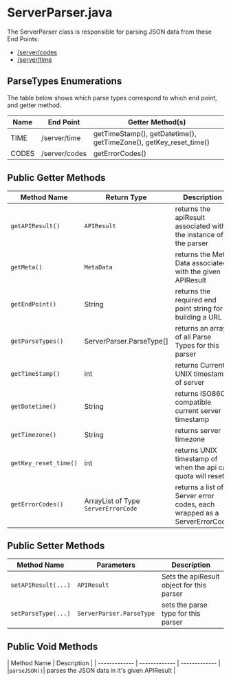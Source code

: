 # ServerParser.java
The ServerParser class is responsible for parsing JSON data from these End Points:
* [/server/codes](https://github.com/uWaterloo/api-documentation/blob/master/v2/server/codes.md)
* [/server/time](https://github.com/uWaterloo/api-documentation/blob/master/v2/server/time.md)

## ParseTypes Enumerations
The table below shows which parse types correspond to which end point, and getter method.

| Name  | End Point | Getter Method(s) |
| ------------- | ------------- |------------- |
| TIME  | /server/time  | getTimeStamp(), getDatetime(), getTimeZone(), getKey_reset_time()|
| CODES  | /server/codes  | getErrorCodes()|

## Public Getter Methods
| Method Name  | Return Type | Description |
| ------------- | ------------- | ------------- |
|`getAPIResult()`|`APIResult`|returns the apiResult associated with the instance of the parser|
|`getMeta()`|`MetaData`|returns the Meta Data associated with the given APIResult|
|`getEndPoint()`|String|returns the required end point string for building a URL|
|`getParseTypes()`|ServerParser.ParseType[]|returns an array of all Parse Types for this parser|
| `getTimeStamp()`| int | returns Current UNIX timestamp of server|
| `getDatetime()`  | String | returns ISO8601 compatible current server timestamp |
| `getTimezone()` | String | returns server timezone |
| `getKey_reset_time()` | int | returns UNIX timestamp of when the api call quota will reset |
| `getErrorCodes()` | ArrayList of Type `ServerErrorCode` | returns a list of Server error codes, each wrapped as a ServerErrorCode|

## Public Setter Methods
| Method Name  | Parameters | Description |
| ------------- | ------------- | ------------- |
|`setAPIResult(...)`| `APIResult` |Sets the apiResult object for this parser|
|`setParseType(...)`| `ServerParser.ParseType` | sets the parse type for this parser |

## Public Void Methods
| Method Name  | Description |
| ------------- | ------------- | ------------- |
|`parseJSON()`| parses the JSON data in it's given APIResult |
